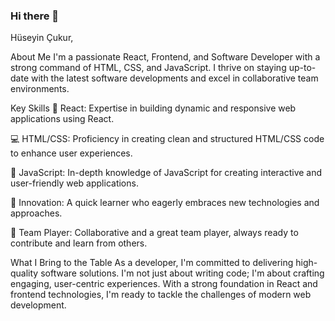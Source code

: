 ### Hi there 👋

Hüseyin Çukur,

About Me
I'm a passionate React, Frontend, and Software Developer with a strong command of HTML, CSS, and JavaScript. I thrive on staying up-to-date with the latest software developments and excel in collaborative team environments.

Key Skills
🚀 React: Expertise in building dynamic and responsive web applications using React.

💻 HTML/CSS: Proficiency in creating clean and structured HTML/CSS code to enhance user experiences.

📜 JavaScript: In-depth knowledge of JavaScript for creating interactive and user-friendly web applications.

🌟 Innovation: A quick learner who eagerly embraces new technologies and approaches.

🤝 Team Player: Collaborative and a great team player, always ready to contribute and learn from others.

What I Bring to the Table
As a developer, I'm committed to delivering high-quality software solutions. I'm not just about writing code; I'm about crafting engaging, user-centric experiences. With a strong foundation in React and frontend technologies, I'm ready to tackle the challenges of modern web development.
